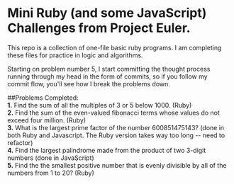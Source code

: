 # Mini Ruby (and some JavaScript) Challenges from Project Euler.

This repo is a collection of one-file basic ruby programs. I am completing these files for practice in logic and algorithms.

Starting on problem number 5, I start committing the thought process running through my head in the form of commits, so if you follow my commit flow, you'll see how I break the problems down.

##Problems Completed:<br/>
**1.** Find the sum of all the multiples of 3 or 5 below 1000. (Ruby)<br/>
**2.** Find the sum of the even-valued fibonacci terms whose values do not exceed four million. (Ruby)<br/>
**3.** What is the largest prime factor of the number 600851475143? (done in both Ruby and Javascript. The Ruby version takes way too long -- need to refactor)<br/>
**4.** Find the largest palindrome made from the product of two 3-digit numbers (done in JavaScript)<br/>
**5.** Find the the smallest positive number that is evenly divisible by all of the numbers from 1 to 20? (Ruby)<br/>